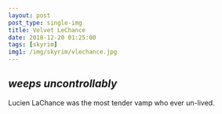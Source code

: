 ```yaml
---
layout: post
post_type: single-img
title: Velvet LeChance
date: 2018-12-20 01:25:00
tags: [skyrim]
img1: /img/skyrim/vlechance.jpg
---
```

## *weeps uncontrollably*

Lucien LaChance was the most tender vamp who ever un-lived.
